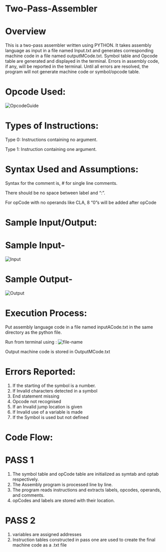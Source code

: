 # Two-Pass-Assembler
# Overview
This is a two-pass assembler written using PYTHON. It takes assembly language as input in a file named Input.txt and generates corresponding machine code in a file named outputMCode.txt. Symbol table and Opcode table are generated and displayed in the terminal. Errors in assembly code, if any, will be reported in the terminal. Until all errors are resolved, the program will not generate machine code or symbol/opcode table.
# Opcode Used:
![OpcodeGuide](https://user-images.githubusercontent.com/94596235/200107102-b524bae5-7a47-4ddb-ad16-aeceee51831e.png)
# Types of Instructions:
Type 0: Instructions containing no argument.

Type 1: Instruction containing one argument.
# Syntax Used and Assumptions:
Syntax for the comment is, # for single line comments.

There should be no space between label and “:”.

For opCode with no operands like CLA, 8 “0”s will be added after opCode

# Sample Input/Output:
# Sample Input-
![Input](https://user-images.githubusercontent.com/94596235/200107287-5f60ab93-6386-4088-be10-e0ebedd02dcc.png)
# Sample Output-
![Output](https://user-images.githubusercontent.com/94596235/200107295-6ca81929-f6c0-4dfa-8e34-b9cd402c7d41.png)
# Execution Process:
Put assembly language code in a file named inputACode.txt in the same directory as the python file.

Run from terminal using :
![file-name](https://user-images.githubusercontent.com/94596235/200107358-315adc4e-9435-4dd1-a1af-5ee4cdb3b302.png)

Output machine code is stored in OutputMCode.txt
# Errors Reported:
1. If the starting of the symbol is a number.
2. If Invalid characters detected in a symbol
3. End statement missing
4. Opcode not recognised
5. If an Invalid jump location is given
6. If Invalid use of a variable is made
7. If the Symbol is used but not defined

# Code Flow:
# PASS 1
1. The symbol table and opCode table are initialized as symtab and optab
respectively.
2. The Assembly program is processed line by line.
3. The program reads instructions and extracts labels, opcodes, operands, 
and comments.
4. opCodes and labels are stored with their location.
# PASS 2
1. variables are assigned addresses
2. Instruction tables constructed in pass one are used to create the final 
machine code as a .txt file
